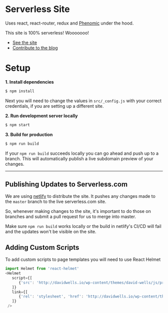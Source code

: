 # Serverless Site

Uses react, react-router, redux and [Phenomic](https://github.com/MoOx/phenomic) under the hood.

This site is 100% serverless! Wooooooo!

- [See the site](https://serverless.com/)
- [Contribute to the blog](https://github.com/serverless/blog)

# Setup

**1. Install dependencies**

```bash
$ npm install
```

Next you will need to change the values in `src/_config.js` with your correct credentials, if you are setting up a different site.

**2. Run development server locally**

```bash
$ npm start
```

**3. Build for production**

```bash
$ npm run build
```

If your `npm run build` succeeds locally you can go ahead and push up to a branch. This will automatically publish a live subdomain preview of your changes.

---

## Publishing Updates to Serverless.com

We are using [netlify](http://netlify.com) to distribute the site. It pushes any changes made to the `master` branch to the live serverless.com site.

So, whenever making changes to the site, it's important to do those on branches and submit a pull request for us to merge into master.

Make sure `npm run build` works locally or the build in netlify's CI/CD will fail and the updates won't be visible on the site.


## Adding Custom Scripts

To add custom scripts to page templates you will need to use React Helmet

```js
import Helmet from 'react-helmet'
<Helmet
   script={[
      {'src': 'http://davidwells.io/wp-content/themes/david-wells/js/prism.js', 'type': 'text/javascript'}
   ]}
   link={[
      {'rel': 'stylesheet', 'href': 'http://davidwells.io/wp-content/themes/david-wells/css/prism.css'},
   ]}
 />
```
